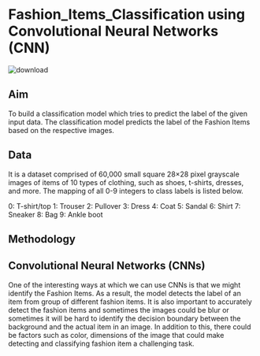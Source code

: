 # Fashion_Items_Classification using Convolutional Neural Networks (CNN)
![download](https://github.com/vorugantisaiteja/Fashion_Items_Classification/assets/42023876/c294f7bc-248a-44a3-aa11-0b0a0140c3ee)
## Aim
To build a classification model which tries to predict the label of the given input data. The classification model predicts the label of the Fashion Items based on the respective images.
## Data
It is a dataset comprised of 60,000 small square 28×28 pixel grayscale images of items of 10 types of clothing, such as shoes, t-shirts, dresses, and more. The mapping of all 0-9 integers to class labels is listed below.

0: T-shirt/top
1: Trouser
2: Pullover
3: Dress
4: Coat
5: Sandal
6: Shirt
7: Sneaker
8: Bag
9: Ankle boot

## Methodology
## Convolutional Neural Networks (CNNs)
One of the interesting ways at which we can use CNNs is that we might identify the Fashion Items. As a result, the model detects the label of an item from group of different fashion items. 
It is also important to accurately detect the fashion items and sometimes the images could be blur or sometimes it will be hard to identify the decision boundary between the background and the actual item in an image. In addition to this, there could be factors such as  color, dimensions of the image that could make detecting and classifying fashion item a challenging task.
